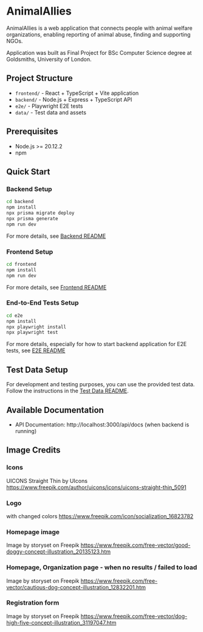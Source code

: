 # AnimalAllies

AnimalAllies is a web application that connects people with animal welfare organizations, enabling reporting of animal abuse, finding and supporting NGOs.

Application was built as Final Project for BSc Computer Science degree at Goldsmiths, University of London.

## Project Structure

- `frontend/` - React + TypeScript + Vite application
- `backend/` - Node.js + Express + TypeScript API
- `e2e/` - Playwright E2E tests
- `data/` - Test data and assets

## Prerequisites

- Node.js >= 20.12.2
- npm

## Quick Start

### Backend Setup

```bash
cd backend
npm install
npx prisma migrate deploy
npx prisma generate
npm run dev
```

For more details, see [Backend README](backend/README.md)

### Frontend Setup

```bash
cd frontend
npm install
npm run dev
```

For more details, see [Frontend README](frontend/README.md)

### End-to-End Tests Setup

```bash
cd e2e
npm install
npx playwright install
npx playwright test
```

For more details, especially for how to start backend application for E2E tests, see [E2E README](e2e/README)

## Test Data Setup

For development and testing purposes, you can use the provided test data. Follow the instructions in the [Test Data README](data/README.md).

## Available Documentation

- API Documentation: http://localhost:3000/api/docs (when backend is running)

## Image Credits

### Icons
UICONS Straight Thin by UIcons
https://www.freepik.com/author/uicons/icons/uicons-straight-thin_5091

### Logo
with changed colors
https://www.freepik.com/icon/socialization_16823782

### Homepage image
Image by storyset on Freepik
https://www.freepik.com/free-vector/good-doggy-concept-illustration_20135123.htm

### Homepage, Organization page - when no results / failed to load
Image by storyset on Freepik
https://www.freepik.com/free-vector/cautious-dog-concept-illustration_12832201.htm

### Registration form
Image by storyset on Freepik
https://www.freepik.com/free-vector/dog-high-five-concept-illustration_31197047.htm

